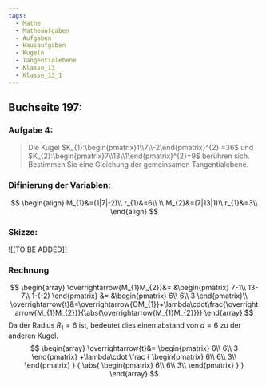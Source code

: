 ```yaml
---
tags:
  - Mathe
  - Matheaufgaben
  - Aufgaben
  - Hausaufgaben
  - Kugeln
  - Tangentialebene
  - Klasse_13
  - Klasse_13_1
---
```

## Buchseite 197:
### Aufgabe 4:
> Die Kugel $K_{1}:\begin{pmatrix}1\\7\\-2\end{pmatrix}^{2} =36$ und $K_{2}:\begin{pmatrix}7\\13\\1\end{pmatrix}^{2}=9$ berühren sich. Bestimmen Sie eine Gleichung der gemeinsamen Tangentialebene.

### Difinierung der Variablen:
$$
\begin{align}
	M_{1}&=(1|7|-2)\\
	r_{1}&=6\\
\\
	M_{2}&=(7|13|1)\\
	r_{1}&=3\\
\end{align}
$$


### Skizze:
![[TO BE ADDED]]

### Rechnung
$$
\begin{array}
	\overrightarrow{M_{1}M_{2}}&=
		&\begin{pmatrix}
			7-1\\
			13-7\\
			1-(-2)
		\end{pmatrix}
	&=
		&\begin{pmatrix}
			6\\
			6\\
			3
		\end{pmatrix}\\
	\overrightarrow{t}&=\overrightarrow{OM_{1}}+\lambda\cdot\frac{\overrightarrow{M_{1}M_{2}}}{\abs{\overrightarrow{M_{1}M_{2}}}}
\end{array}
$$
Da der Radius $R_{1}=6$ ist, bedeutet dies einen abstand von $d=6$ zu der anderen Kugel.
$$
\begin{array}
	\overrightarrow{t}&=
			\begin{pmatrix}
				6\\
				6\\
				3
			\end{pmatrix}
		+\lambda\cdot
			\frac
			{
				\begin{pmatrix}
					6\\
					6\\
					3\\
				\end{pmatrix}
			}
			{
				\abs{
					\begin{pmatrix}
						6\\
						6\\
						3\\
				\end{pmatrix}
				}
			}
\end{array}
$$
